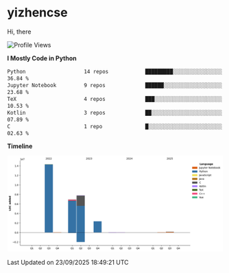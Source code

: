 # yizhencse


Hi, there

<!--START_SECTION:waka-->
![Profile Views](http://img.shields.io/badge/Profile%20Views-1-blue)

**I Mostly Code in Python** 

```text
Python                   14 repos            █████████░░░░░░░░░░░░░░░░   36.84 % 
Jupyter Notebook         9 repos             ██████░░░░░░░░░░░░░░░░░░░   23.68 % 
TeX                      4 repos             ███░░░░░░░░░░░░░░░░░░░░░░   10.53 % 
Kotlin                   3 repos             ██░░░░░░░░░░░░░░░░░░░░░░░   07.89 % 
C                        1 repo              █░░░░░░░░░░░░░░░░░░░░░░░░   02.63 % 
```



**Timeline**

![Lines of Code chart](https://raw.githubusercontent.com/yizhencse/yizhencse/main/assets/bar_graph.png)


 Last Updated on 23/09/2025 18:49:21 UTC
<!--END_SECTION:waka-->

